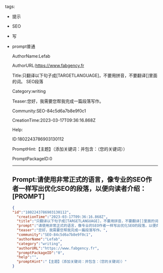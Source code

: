   tags: 
- 提示
- SEO
- 写
- prompt普通

  AuthorName:Lefab

  AuthorURL:https://www.fabgency.fr

  Title:只翻译以下句子成[TARGETLANGUAGE]，不要用拼音，不要翻译[]里面的词。
SEO段落

  Category:writing

  Teaser:您好，我需要您帮我完成一篇段落写作。

  Community:SEO-84c5d6a7b8e9f0c1

  CreationTime:2023-03-17T09:36:16.868Z

  Help:

  ID:1802243786903130112

  PromptHint:【主题】（添加关键词：并包含：（您的关键词））

  PromptPackageID:0

  ---

  ## Prompt:请使用非常正式的语言，像专业的SEO作者一样写出优化SEO的段落，以便向读者介绍：[PROMPT]

  ```json
  {
  "id":"1802243786903130112",
    "creationTime":"2023-03-17T09:36:16.868Z",
    "title":"只翻译以下句子成[TARGETLANGUAGE]，不要用拼音，不要翻译[]里面的词。\nSEO段落",
    "prompt":"请使用非常正式的语言，像专业的SEO作者一样写出优化SEO的段落，以便向读者介绍：[PROMPT]",
    "teaser":"您好，我需要您帮我完成一篇段落写作。",
    "community":"SEO-84c5d6a7b8e9f0c1",
    "authorName":"Lefab",
    "category":"writing",
    "authorURL":"https://www.fabgency.fr",
    "promptPackageID":"0",
    "help":"",
    "promptHint":"【主题】（添加关键词：并包含：（您的关键词））"
  }
  ```
